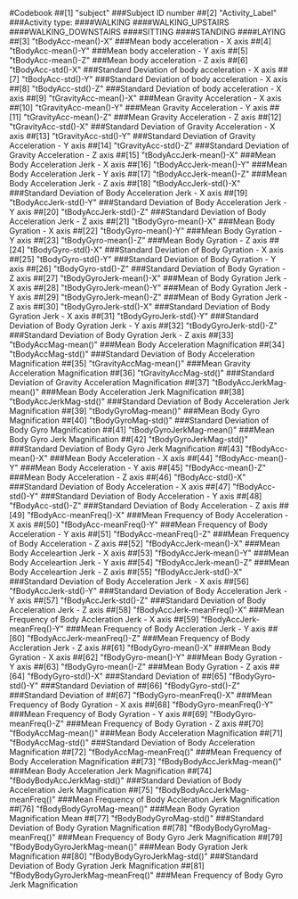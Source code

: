 #Codebook
##[1] "subject"
###Subject ID number
##[2] "Activity_Label"
###Activity type:
####WALKING
####WALKING_UPSTAIRS
####WALKING_DOWNSTAIRS
####SITTING
####STANDING
####LAYING
##[3] "tBodyAcc-mean()-X"
###Mean body acceleration - X axis
##[4] "tBodyAcc-mean()-Y"
###Mean body acceleration - Y axis
##[5] "tBodyAcc-mean()-Z"
###Mean body acceleration - Z axis
##[6] "tBodyAcc-std()-X"
###Standard Deviation of body acceleration - X axis
##[7] "tBodyAcc-std()-Y"
###Standard Deviation of body acceleration - X axis
##[8] "tBodyAcc-std()-Z"
###Standard Deviation of body acceleration - X axis
##[9] "tGravityAcc-mean()-X"
###Mean Gravity Acceleration - X axis
##[10] "tGravityAcc-mean()-Y"
###Mean Gravity Acceleration - Y axis
##[11] "tGravityAcc-mean()-Z"
###Mean Gravity Acceleration - Z axis
##[12] "tGravityAcc-std()-X"
###Standard Deviation of Gravity Acceleration - X axis
##[13] "tGravityAcc-std()-Y"
###Standard Deviation of Gravity Acceleration - Y axis
##[14] "tGravityAcc-std()-Z"
###Standard Deviation of Gravity Acceleration - Z axis
##[15] "tBodyAccJerk-mean()-X"
###Mean Body Acceleration Jerk - X axis
##[16] "tBodyAccJerk-mean()-Y"
###Mean Body Acceleration Jerk - Y axis
##[17] "tBodyAccJerk-mean()-Z"
###Mean Body Acceleration Jerk - Z axis
##[18] "tBodyAccJerk-std()-X"
###Standard Deviation of Body Acceleration Jerk - X axis
##[19] "tBodyAccJerk-std()-Y"
###Standard Deviation of Body Acceleration Jerk - Y axis
##[20] "tBodyAccJerk-std()-Z"
###Standard Deviation of Body Acceleration Jerk - Z axis
##[21] "tBodyGyro-mean()-X"
###Mean Body Gyration - X axis
##[22] "tBodyGyro-mean()-Y"
###Mean Body Gyration - Y axis
##[23] "tBodyGyro-mean()-Z"
###Mean Body Gyration - Z axis
##[24] "tBodyGyro-std()-X"
###Standard Deviation of Body Gyration - X axis
##[25] "tBodyGyro-std()-Y"
###Standard Deviation of Body Gyration - Y axis
##[26] "tBodyGyro-std()-Z"
###Standard Deviation of Body Gyration - Z axis
##[27] "tBodyGyroJerk-mean()-X"
###Mean of Body Gyration Jerk - X axis
##[28] "tBodyGyroJerk-mean()-Y"
###Mean of Body Gyration Jerk - Y axis
##[29] "tBodyGyroJerk-mean()-Z"
###Mean of Body Gyration Jerk - Z axis
##[30] "tBodyGyroJerk-std()-X"
###Standard Deviation of Body Gyration Jerk - X axis
##[31] "tBodyGyroJerk-std()-Y"
###Standard Deviation of Body Gyration Jerk - Y axis
##[32] "tBodyGyroJerk-std()-Z"
###Standard Deviation of Body Gyration Jerk - Z axis
##[33] "tBodyAccMag-mean()"
###Mean Body Acceleration Magnification
##[34] "tBodyAccMag-std()"
###Standard Deviation of Body Acceleration Magnification
##[35] "tGravityAccMag-mean()"
###Mean Gravity Acceleration Magnification
##[36] "tGravityAccMag-std()"
###Standard Deviation of Gravity Acceleration Magnification
##[37] "tBodyAccJerkMag-mean()"
###Mean Body Acceleration Jerk Magnification
##[38] "tBodyAccJerkMag-std()"
###Standard Deviation of Body Acceleration Jerk Magnification
##[39] "tBodyGyroMag-mean()"
###Mean Body Gyro Magnification
##[40] "tBodyGyroMag-std()"
###Standard Deviation of Body Gyro Magnification
##[41] "tBodyGyroJerkMag-mean()"
###Mean Body Gyro Jerk Magnification
##[42] "tBodyGyroJerkMag-std()"
###Standard Deviation of Body Gyro Jerk Magnification
##[43] "fBodyAcc-mean()-X"
###Mean Body Acceleration - X axis
##[44] "fBodyAcc-mean()-Y"
###Mean Body Acceleration - Y axis
##[45] "fBodyAcc-mean()-Z"
###Mean Body Acceleration - Z axis
##[46] "fBodyAcc-std()-X"
###Standard Deviation of Body Acceleration - X axis
##[47] "fBodyAcc-std()-Y"
###Standard Deviation of Body Acceleration - Y axis
##[48] "fBodyAcc-std()-Z"
###Standard Deviation of Body Acceleration - Z axis
##[49] "fBodyAcc-meanFreq()-X"
###Mean Frequency of Body Acceleration - X axis
##[50] "fBodyAcc-meanFreq()-Y"
###Mean Frequency of Body Acceleration - Y axis
##[51] "fBodyAcc-meanFreq()-Z"
###Mean Frequency of Body Acceleration - Z axis
##[52] "fBodyAccJerk-mean()-X"
###Mean Body Acceleartion Jerk - X axis
##[53] "fBodyAccJerk-mean()-Y"
###Mean Body Acceleartion Jerk - Y axis
##[54] "fBodyAccJerk-mean()-Z"
###Mean Body Acceleartion Jerk - Z axis
##[55] "fBodyAccJerk-std()-X"
###Standard Deviation of Body Acceleration Jerk - X axis
##[56] "fBodyAccJerk-std()-Y"
###Standard Deviation of Body Acceleration Jerk - Y axis
##[57] "fBodyAccJerk-std()-Z"
###Standard Deviation of Body Acceleration Jerk - Z axis
##[58] "fBodyAccJerk-meanFreq()-X"
###Mean Frequency of Body Accleration Jerk - X axis
##[59] "fBodyAccJerk-meanFreq()-Y"
###Mean Frequency of Body Accleration Jerk - Y axis
##[60] "fBodyAccJerk-meanFreq()-Z"
###Mean Frequency of Body Accleration Jerk - Z axis
##[61] "fBodyGyro-mean()-X"
###Mean Body Gyration - X axis
##[62] "fBodyGyro-mean()-Y"
###Mean Body Gyration - Y axis
##[63] "fBodyGyro-mean()-Z"
###Mean Body Gyration - Z axis
##[64] "fBodyGyro-std()-X"
###Standard Deviation of 
##[65] "fBodyGyro-std()-Y"
###Standard Deviation of 
##[66] "fBodyGyro-std()-Z"
###Standard Deviation of 
##[67] "fBodyGyro-meanFreq()-X"
###Mean Frequency of Body Gyration - X axis
##[68] "fBodyGyro-meanFreq()-Y"
###Mean Frequency of Body Gyration - Y axis
##[69] "fBodyGyro-meanFreq()-Z"
###Mean Frequency of Body Gyration - Z axis
##[70] "fBodyAccMag-mean()"
###Mean Body Acceleration Magnification
##[71] "fBodyAccMag-std()"
###Standard Deviation of Body Acceleration Magnification
##[72] "fBodyAccMag-meanFreq()"
###Mean Frequency of Body Acceleration Magnification
##[73] "fBodyBodyAccJerkMag-mean()"
###Mean Body Acceleration Jerk Magnification
##[74] "fBodyBodyAccJerkMag-std()"
###Standard Deviation of Body Acceleration Jerk Magnification
##[75] "fBodyBodyAccJerkMag-meanFreq()"
###Mean Frequency of Body Accleration Jerk Magnification
##[76] "fBodyBodyGyroMag-mean()"
###Mean Body Gyration Magnification Mean
##[77] "fBodyBodyGyroMag-std()"
###Standard Deviation of Body Gyration Magnification
##[78] "fBodyBodyGyroMag-meanFreq()"
###Mean Frequency of Body Gyro Jerk Magnification
##[79] "fBodyBodyGyroJerkMag-mean()"
###Mean Body Gyration Jerk Magnification
##[80] "fBodyBodyGyroJerkMag-std()"
###Standard Deviation of Body Gyration Jerk Magnification
##[81] "fBodyBodyGyroJerkMag-meanFreq()"
###Mean Frequency of Body Gyro Jerk Magnification
